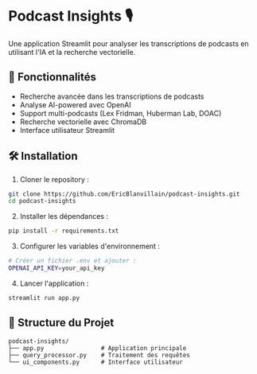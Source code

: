 # Podcast Insights 🎙️

Une application Streamlit pour analyser les transcriptions de podcasts en utilisant l'IA et la recherche vectorielle.

## 🌟 Fonctionnalités

- Recherche avancée dans les transcriptions de podcasts
- Analyse AI-powered avec OpenAI
- Support multi-podcasts (Lex Fridman, Huberman Lab, DOAC)
- Recherche vectorielle avec ChromaDB
- Interface utilisateur Streamlit

## 🛠️ Installation

1. Cloner le repository :
```bash
git clone https://github.com/EricBlanvillain/podcast-insights.git
cd podcast-insights
```

2. Installer les dépendances :
```bash
pip install -r requirements.txt
```

3. Configurer les variables d'environnement :
```bash
# Créer un fichier .env et ajouter :
OPENAI_API_KEY=your_api_key
```

4. Lancer l'application :
```bash
streamlit run app.py
```

## 📁 Structure du Projet

```
podcast-insights/
├── app.py                # Application principale
├── query_processor.py    # Traitement des requêtes
└── ui_components.py      # Interface utilisateur
```